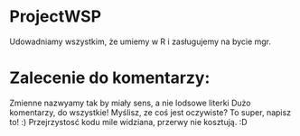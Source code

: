 # ProjectWSP
Udowadniamy wszystkim, że umiemy w R i zasługujemy na bycie mgr.

# Zalecenie do komentarzy:
Zmienne nazwyamy tak by miały sens, a nie lodsowe literki
Dużo komentarzy, do wszystkie! Myślisz, ze coś jest oczywiste? To super, napisz to! :)
Przejrzystosć kodu mile widziana, przerwy nie kosztują. :D
